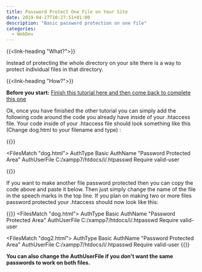 ```yaml
---
title: Password Protect One File on Your Site
date: 2019-04-27T10:27:51+01:00
description: "Basic password protection on one file"
categories:
  - WebDev
---
```


{{<link-heading "What?">}}

Instead of protecting the whole directory on your site there is a way to protect individual files in that directory.

{{<link-heading "How?">}}

**Before you start:** <a href="/l/webdev/making-.htaccess-and.htpassword/" target="_blank">Finish this tutorial here and then come back to complete this one</a>

Ok, once you have finished the other tutorial you can simply add the following code around the code you already have inside of your .htaccess file. Your code inside of your .htaccess file should look something like this (Change dog.html to your filename and type) :

{{<highlight Apache>}}

<FilesMatch "dog.html">
  AuthType Basic
  AuthName "Password Protected Area"
  AuthUserFile C:/xampp7/htdocs/i/.htpasswd
  Require valid-user
</FilesMatch>

{{</highlight>}}

<xmp></xmp>

If you want to make another file password protected then you can copy the code above and paste it below. Then just simply change the name of the file in the speech marks in the top line. If you plan on making two or more files password protected your .htaccess should now look like this:

{{<highlight Apache>}}
<FilesMatch "dog.html">
  AuthType Basic
  AuthName "Password Protected Area"
  AuthUserFile C:/xampp7/htdocs/i/.htpasswd
  Require valid-user
</FilesMatch>

<FilesMatch "dog2.html">
  AuthType Basic
  AuthName "Password Protected Area"
  AuthUserFile C:/xampp7/htdocs/i/.htpasswd
  Require valid-user
</FilesMatch>
{{</highlight>}}

**You can also change the AuthUserFile if you don't want the same passwords to work on both files.**
